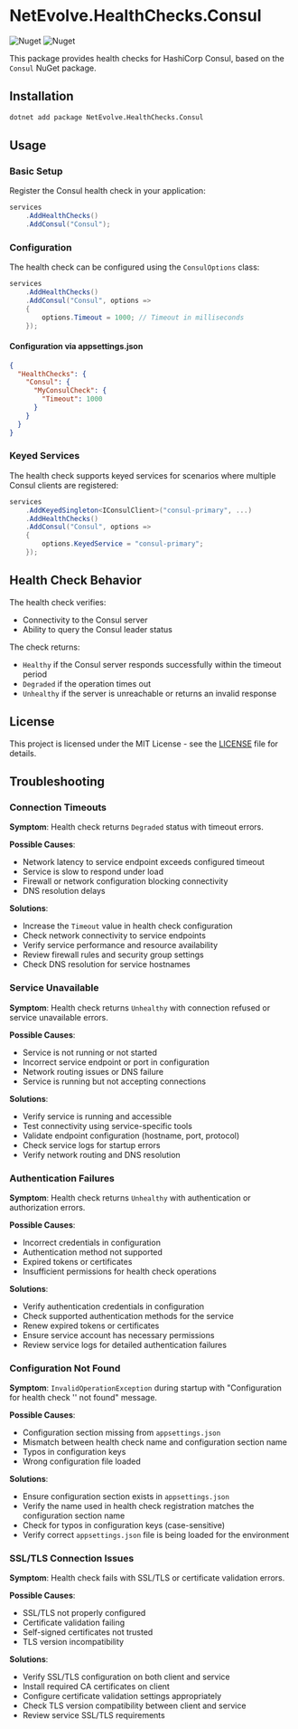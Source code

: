 # NetEvolve.HealthChecks.Consul

![Nuget](https://img.shields.io/nuget/v/NetEvolve.HealthChecks.Consul?logo=nuget)
![Nuget](https://img.shields.io/nuget/dt/NetEvolve.HealthChecks.Consul?logo=nuget)

This package provides health checks for HashiCorp Consul, based on the `Consul` NuGet package.

## Installation

```bash
dotnet add package NetEvolve.HealthChecks.Consul
```

## Usage

### Basic Setup

Register the Consul health check in your application:

```csharp
services
    .AddHealthChecks()
    .AddConsul("Consul");
```

### Configuration

The health check can be configured using the `ConsulOptions` class:

```csharp
services
    .AddHealthChecks()
    .AddConsul("Consul", options =>
    {
        options.Timeout = 1000; // Timeout in milliseconds
    });
```

#### Configuration via appsettings.json

```json
{
  "HealthChecks": {
    "Consul": {
      "MyConsulCheck": {
        "Timeout": 1000
      }
    }
  }
}
```

### Keyed Services

The health check supports keyed services for scenarios where multiple Consul clients are registered:

```csharp
services
    .AddKeyedSingleton<IConsulClient>("consul-primary", ...)
    .AddHealthChecks()
    .AddConsul("Consul", options =>
    {
        options.KeyedService = "consul-primary";
    });
```

## Health Check Behavior

The health check verifies:
- Connectivity to the Consul server
- Ability to query the Consul leader status

The check returns:
- `Healthy` if the Consul server responds successfully within the timeout period
- `Degraded` if the operation times out
- `Unhealthy` if the server is unreachable or returns an invalid response

## License

This project is licensed under the MIT License - see the [LICENSE](../../LICENSE) file for details.

## Troubleshooting

### Connection Timeouts

**Symptom**: Health check returns `Degraded` status with timeout errors.

**Possible Causes**:
- Network latency to service endpoint exceeds configured timeout
- Service is slow to respond under load
- Firewall or network configuration blocking connectivity
- DNS resolution delays

**Solutions**:
- Increase the `Timeout` value in health check configuration
- Check network connectivity to service endpoints
- Verify service performance and resource availability
- Review firewall rules and security group settings
- Check DNS resolution for service hostnames

### Service Unavailable

**Symptom**: Health check returns `Unhealthy` with connection refused or service unavailable errors.

**Possible Causes**:
- Service is not running or not started
- Incorrect service endpoint or port in configuration
- Network routing issues or DNS failure
- Service is running but not accepting connections

**Solutions**:
- Verify service is running and accessible
- Test connectivity using service-specific tools
- Validate endpoint configuration (hostname, port, protocol)
- Check service logs for startup errors
- Verify network routing and DNS resolution

### Authentication Failures

**Symptom**: Health check returns `Unhealthy` with authentication or authorization errors.

**Possible Causes**:
- Incorrect credentials in configuration
- Authentication method not supported
- Expired tokens or certificates
- Insufficient permissions for health check operations

**Solutions**:
- Verify authentication credentials in configuration
- Check supported authentication methods for the service
- Renew expired tokens or certificates
- Ensure service account has necessary permissions
- Review service logs for detailed authentication failures

### Configuration Not Found

**Symptom**: `InvalidOperationException` during startup with "Configuration for health check '<name>' not found" message.

**Possible Causes**:
- Configuration section missing from `appsettings.json`
- Mismatch between health check name and configuration section name
- Typos in configuration keys
- Wrong configuration file loaded

**Solutions**:
- Ensure configuration section exists in `appsettings.json`
- Verify the name used in health check registration matches the configuration section name
- Check for typos in configuration keys (case-sensitive)
- Verify correct `appsettings.json` file is being loaded for the environment

### SSL/TLS Connection Issues

**Symptom**: Health check fails with SSL/TLS or certificate validation errors.

**Possible Causes**:
- SSL/TLS not properly configured
- Certificate validation failing
- Self-signed certificates not trusted
- TLS version incompatibility

**Solutions**:
- Verify SSL/TLS configuration on both client and service
- Install required CA certificates on client
- Configure certificate validation settings appropriately
- Check TLS version compatibility between client and service
- Review service SSL/TLS requirements

